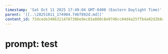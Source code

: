 ```yaml
---
timestamp: 'Sat Oct 11 2025 17:49:04 GMT-0400 (Eastern Daylight Time)'
parent: '[[..\20251011_174904.746f892d.md]]'
content_id: 73dcede34063114787306e9ec01e800c8e9740cc04d4a25ffb4a02d2b8ca205a
---
```


# prompt: test
